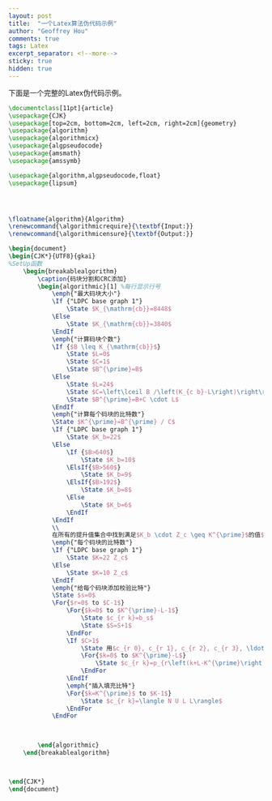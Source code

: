 ```yaml
---
layout: post
title:  "一个Latex算法伪代码示例"
author: "Geoffrey Hou"
comments: true
tags: Latex
excerpt_separator: <!--more-->
sticky: true
hidden: true
---
```


<head>
    <script src="https://cdn.mathjax.org/mathjax/latest/MathJax.js?config=TeX-AMS-MML_HTMLorMML" type="text/javascript"></script>
    <script type="text/x-mathjax-config">
        MathJax.Hub.Config({
            tex2jax: {
            skipTags: ['script', 'noscript', 'style', 'textarea', 'pre'],
            inlineMath: [['$','$']]
            }
        });
    </script>
</head>

下面是一个完整的Latex伪代码示例。<!--more-->



```Latex
\documentclass[11pt]{article}
\usepackage{CJK}
\usepackage[top=2cm, bottom=2cm, left=2cm, right=2cm]{geometry}
\usepackage{algorithm}
\usepackage{algorithmicx}
\usepackage{algpseudocode}
\usepackage{amsmath}
\usepackage{amssymb}

\usepackage{algorithm,algpseudocode,float}
\usepackage{lipsum}




\floatname{algorithm}{Algorithm}
\renewcommand{\algorithmicrequire}{\textbf{Input:}}
\renewcommand{\algorithmicensure}{\textbf{Output:}}

\begin{document}
\begin{CJK*}{UTF8}{gkai}
%SetUp函数
    \begin{breakablealgorithm}
        \caption{码块分割和CRC添加}
        \begin{algorithmic}[1] %每行显示行号
			\emph{"最大码块大小"}
			\If {"LDPC base graph 1"} 
				\State $K_{\mathrm{cb}}=8448$
			\Else
				\State $K_{\mathrm{cb}}=3840$
			\EndIf
			\emph{"计算码块个数"}
			\If {$B \leq K_{\mathrm{cb}}$} 
				\State $L=0$
				\State $C=1$
				\State $B^{\prime}=B$
			\Else
				\State $L=24$
				\State $C=\left\lceil B /\left(K_{c b}-L\right)\right\rceil$
				\State $B^{\prime}=B+C \cdot L$
			\EndIf
			\emph{"计算每个码块的比特数"}
			\State $K^{\prime}=B^{\prime} / C$
			\If {"LDPC base graph 1"} 
				\State $K_b=22$
			\Else
				\If {$B>640$} 
					\State $K_b=10$
				\ElsIf{$B>560$}
					\State $K_b=9$
				\ElsIf{$B>192$}
					\State $K_b=8$
				\Else
					\State $K_b=6$
				\EndIf
			\EndIf
			\\
			在所有的提升值集合中找到满足$K_b \cdot Z_c \geq K^{\prime}$的值$Z_c$
			\emph{"每个码块的比特数"}
			\If {"LDPC base graph 1"} 
				\State $K=22 Z_c$
			\Else
				\State $K=10 Z_c$
			\EndIf
			\emph{"给每个码块添加校验比特"}
			\State $s=0$
			\For{$r=0$ to $C-1$}
				\For{$k=0$ to $K^{\prime}-L-1$}
					\State $c_{r k}=b_s$
					\State $S=S+1$
				\EndFor
				\If $C>1$
					\State 用$c_{r 0}, c_{r 1}, c_{r 2}, c_{r 3}, \ldots, c_{r\left(K^{\prime}-L-1\right)}$计算校验比特$p_{r 0}, p_{r 1}, p_{r 2}, \ldots, p_{r(L-1)}$，使用$g_{\mathrm{CRC} 24 \mathrm{~B}}(D)$
					\For{$k=0$ to $K^{\prime}-L$}
						\State $c_{r k}=p_{r\left(k+L-K^{\prime}\right)}$
					\EndFor
				\EndIf
				\emph{"插入填充比特"}
				\For{$k=K^{\prime}$ to $K-1$}
					\State $c_{r k}=\langle N U L L\rangle$
				\EndFor
			\EndFor
			


        \end{algorithmic}
    \end{breakablealgorithm}



\end{CJK*}
\end{document}
```

